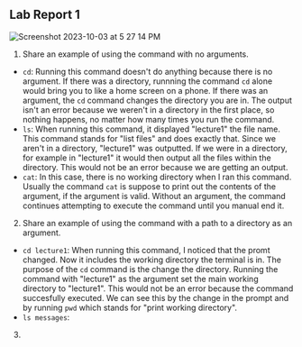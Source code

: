 **Lab Report 1**
---
![Screenshot 2023-10-03 at 5 27 14 PM](https://github.com/ivannchenn/cse15l-lab-reports/assets/146862312/9a112c62-e16a-4c77-8594-f6bad406cbad)
1. Share an example of using the command with no arguments.
  * `cd`: Running this command doesn't do anything because there is no argument. If there was a directory, runnning the command `cd` alone would bring you to 
        like a home screen on a phone. If there was an argument, the `cd` command changes the directory you are in. The output isn't an error because we weren't
        in a directory in the first place, so nothing happens, no matter how many times you run the command.
  * `ls`: When running this command, it displayed "lecture1" the file name. This command stands for "list files" and does exactly that. Since we aren't in a directory, "lecture1" was outputted. If we were in a directory, for example in "lecture1" it would then output all the files within the directory. This would not be an error because we are getting an output.
  *  `cat`: In this case, there is no working directory when I ran this command. Usually the command `cat` is suppose to print out the contents of the argument, if the argument is valid. Without an argument, the command continues attempting to execute the command until you manual end it.

2. Share an example of using the command with a path to a directory as an argument.
  * `cd lecture1`: When running this command, I noticed that the promt changed. Now it includes the working directory the terminal is in. The purpose of the `cd` command is the change the directory. Running the command with "lecture1" as the argument set the main working directory to "lecture1". This would not be an error because the command succesfully executed. We can see this by the change in the prompt and by running `pwd` which stands for "print working directory".
  *  `ls messages`:
3.  


